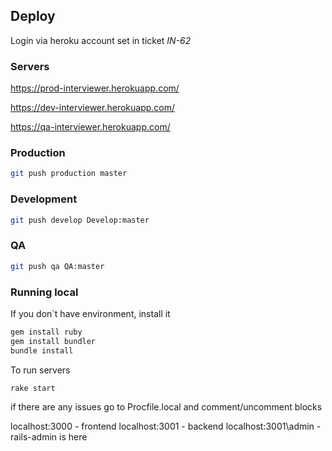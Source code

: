 ## Deploy

Login via heroku account set in ticket *IN-62*

### Servers
https://prod-interviewer.herokuapp.com/

https://dev-interviewer.herokuapp.com/

https://qa-interviewer.herokuapp.com/

### Production
```sh
git push production master
```

### Development
```sh
git push develop Develop:master
```

### QA
```sh
git push qa QA:master
```

### Running local
If you don`t have environment, install it
```sh
gem install ruby
gem install bundler
bundle install
```

To run servers
```sh
rake start
```
if there are any issues go to Procfile.local and comment/uncomment blocks

localhost:3000 - frontend
localhost:3001 - backend
localhost:3001\admin - rails-admin is here
